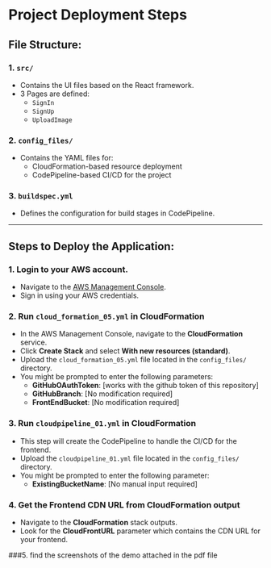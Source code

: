 # Project Deployment Steps

## File Structure:
### 1. `src/`
- Contains the UI files based on the React framework.
- 3 Pages are defined:
  - `SignIn`
  - `SignUp`
  - `UploadImage`

### 2. `config_files/`
- Contains the YAML files for:
  - CloudFormation-based resource deployment
  - CodePipeline-based CI/CD for the project

### 3. `buildspec.yml`
- Defines the configuration for build stages in CodePipeline.

---

## Steps to Deploy the Application:

### 1. Login to your AWS account.
- Navigate to the [AWS Management Console](https://aws.amazon.com/console/).
- Sign in using your AWS credentials.

### 2. Run `cloud_formation_05.yml` in CloudFormation
- In the AWS Management Console, navigate to the **CloudFormation** service.
- Click **Create Stack** and select **With new resources (standard)**.
- Upload the `cloud_formation_05.yml` file located in the `config_files/` directory.
- You might be prompted to enter the following parameters:
  - **GitHubOAuthToken**: [works with the github token of this repository]
  - **GitHubBranch**: [No modification required]
  - **FrontEndBucket**: [No modification required]

### 3. Run `cloudpipeline_01.yml` in CloudFormation
- This step will create the CodePipeline to handle the CI/CD for the frontend.
- Upload the `cloudpipeline_01.yml` file located in the `config_files/` directory.
- You might be prompted to enter the following parameter:
  - **ExistingBucketName**: [No manual input required]

### 4. Get the Frontend CDN URL from CloudFormation output
- Navigate to the **CloudFormation** stack outputs.
- Look for the **CloudFrontURL** parameter which contains the CDN URL for your frontend.

###5. find the screenshots of the demo attached in the pdf file

